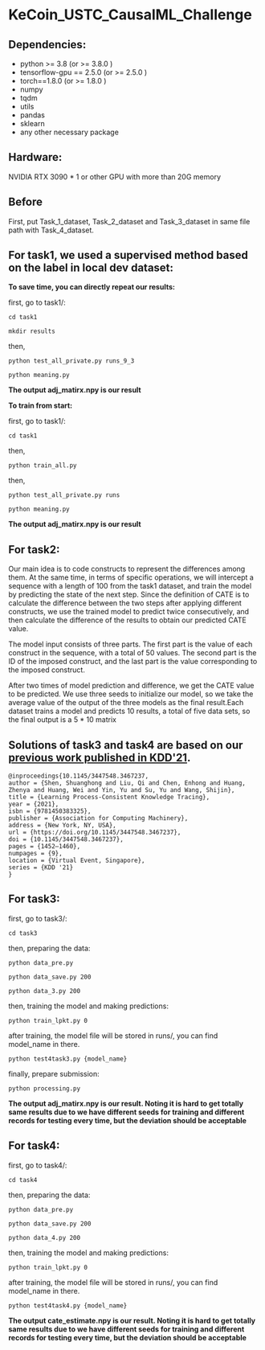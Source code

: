 # KeCoin_USTC_CausalML_Challenge

## Dependencies:

- python >= 3.8  (or >= 3.8.0 )
- tensorflow-gpu == 2.5.0  (or >= 2.5.0 ) 
- torch==1.8.0 (or >= 1.8.0 )
- numpy
- tqdm
- utils
- pandas
- sklearn
- any other necessary package
## Hardware:
NVIDIA RTX 3090 * 1
or other GPU with more than 20G memory

## Before

First, put Task_1_dataset, Task_2_dataset and Task_3_dataset in same file path with Task_4_dataset.


## For task1, we used a supervised method based on the label in local dev dataset: 
**To save time, you can directly repeat our results:**

first, go to task1/:

`cd task1`

`mkdir results`

then, 

`python test_all_private.py runs_9_3`

`python meaning.py`

**The output adj_matirx.npy is our result**

**To train from start:**

first, go to task1/:

`cd task1`

then, 

`python train_all.py`

then, 

`python test_all_private.py runs`

`python meaning.py`

**The output adj_matirx.npy is our result**



## For task2: 

Our main idea is to code constructs to represent the differences among them. At the same time, in terms of specific operations, we will intercept a sequence with a length of 100 from the task1 dataset, and train the model by predicting the state of the next step. Since the definition of CATE is to calculate the difference between the two steps after applying different constructs, we use the trained model to predict twice consecutively, and then calculate the difference of the results to obtain our predicted CATE value.

The model input consists of three parts. The first part is the value of each construct in the sequence, with a total of 50 values. The second part is the ID of the imposed construct, and the last part is the value corresponding to the imposed construct.

After two times of model prediction and difference, we get the CATE value to be predicted. We use three seeds to initialize our model, so we take the average value of the output of the three models as the final result.Each dataset trains a model and predicts 10 results, a total of five data sets, so the final output is a 5 * 10 matrix




## Solutions of task3 and task4 are based on our [previous work published in KDD'21](https://doi.org/10.1145/3447548.3467237).
```
@inproceedings{10.1145/3447548.3467237,
author = {Shen, Shuanghong and Liu, Qi and Chen, Enhong and Huang, Zhenya and Huang, Wei and Yin, Yu and Su, Yu and Wang, Shijin},
title = {Learning Process-Consistent Knowledge Tracing},
year = {2021},
isbn = {9781450383325},
publisher = {Association for Computing Machinery},
address = {New York, NY, USA},
url = {https://doi.org/10.1145/3447548.3467237},
doi = {10.1145/3447548.3467237},
pages = {1452–1460},
numpages = {9},
location = {Virtual Event, Singapore},
series = {KDD '21}
}
```

## For task3:

first, go to task3/:

`cd task3`

then, preparing the data:

`python data_pre.py`

`python data_save.py 200`

`python data_3.py 200`

then, training the model and making predictions:

`python train_lpkt.py 0`

after training, the model file will be stored in runs/, you can find model_name in there.

`python test4task3.py {model_name}`

finally, prepare submission:

`python processing.py`

**The output adj_matirx.npy is our result. Noting it is hard to get totally same results due to we have different seeds for training and different records for testing every time, but the deviation should be acceptable**

## For task4: 
first, go to task4/:

`cd task4`

then, preparing the data:

`python data_pre.py`

`python data_save.py 200`

`python data_4.py 200`

then, training the model and making predictions:

`python train_lpkt.py 0`

after training, the model file will be stored in runs/, you can find model_name in there.

`python test4task4.py {model_name}`

**The output cate_estimate.npy is our result. Noting it is hard to get totally same results due to we have different seeds for training and different records for testing every time, but the deviation should be acceptable**
